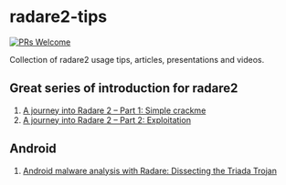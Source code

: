 # radare2-tips 
[![PRs Welcome](https://img.shields.io/badge/PRs-welcome-brightgreen.svg?style=flat-square)](http://makeapullrequest.com)

Collection of radare2 usage tips, articles, presentations and videos.

## Great series of introduction for radare2
1. [A journey into Radare 2 – Part 1: Simple crackme](https://www.megabeets.net/a-journey-into-radare-2-part-1/)
2. [A journey into Radare 2 – Part 2: Exploitation](https://www.megabeets.net/a-journey-into-radare-2-part-2/)


## Android 
1.  [Android malware analysis with Radare: Dissecting the Triada Trojan](https://www.nowsecure.com/blog/2016/11/21/android-malware-analysis-radare-triada-trojan/)
